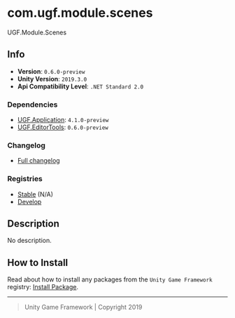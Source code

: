 # com.ugf.module.scenes

UGF.Module.Scenes

## Info

- **Version**: `0.6.0-preview`
- **Unity Version**: `2019.3.0`
- **Api Compatibility Level**: `.NET Standard 2.0`

### Dependencies

- [UGF.Application](https://github.com/unity-game-framework/ugf-application): `4.1.0-preview`
- [UGF.EditorTools](https://github.com/unity-game-framework/ugf-editortools): `0.6.0-preview`

### Changelog

- [Full changelog][1]

### Registries

- [Stable][2] (N/A)
- [Develop][3]

## Description

No description.

## How to Install

Read about how to install any packages from the `Unity Game Framework` registry: [Install Package][4].

---
> Unity Game Framework | Copyright 2019

[1]: changelog.md
[2]: https://bintray.com/unity-game-framework/stable/com.ugf.module.scenes
[3]: https://bintray.com/unity-game-framework/dev/com.ugf.module.scenes
[4]: https://github.com/unity-game-framework/ugf-documentation/wiki/Install-Package
